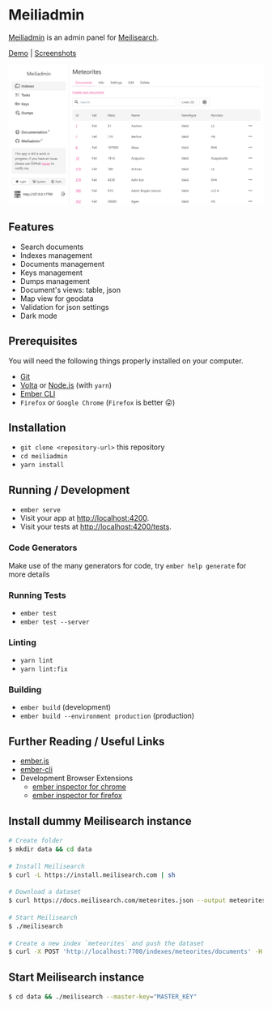 # Meiliadmin

[Meiliadmin](https://kaermorchen.github.io/meiliadmin/) is an admin panel for [Meilisearch](https://www.meilisearch.com/).

[Demo](https://kaermorchen.github.io/meiliadmin/) | [Screenshots](public/screenshots/)

![Meiliadmin](public/screenshots/indexes.png?raw=true "Meiliadmin")

## Features

- Search documents
- Indexes management
- Documents management
- Keys management
- Dumps management
- Document's views: table, json
- Map view for geodata
- Validation for json settings
- Dark mode

## Prerequisites

You will need the following things properly installed on your computer.

* [Git](https://git-scm.com/)
* [Volta](https://volta.sh/) or [Node.js](https://nodejs.org/) (with `yarn`)
* [Ember CLI](https://cli.emberjs.com/release/)
* `Firefox` or `Google Chrome` (`Firefox` is better 😛)

## Installation

* `git clone <repository-url>` this repository
* `cd meiliadmin`
* `yarn install`

## Running / Development

* `ember serve`
* Visit your app at [http://localhost:4200](http://localhost:4200).
* Visit your tests at [http://localhost:4200/tests](http://localhost:4200/tests).

### Code Generators

Make use of the many generators for code, try `ember help generate` for more details

### Running Tests

* `ember test`
* `ember test --server`

### Linting

* `yarn lint`
* `yarn lint:fix`

### Building

* `ember build` (development)
* `ember build --environment production` (production)

## Further Reading / Useful Links

* [ember.js](https://emberjs.com/)
* [ember-cli](https://cli.emberjs.com/release/)
* Development Browser Extensions
  * [ember inspector for chrome](https://chrome.google.com/webstore/detail/ember-inspector/bmdblncegkenkacieihfhpjfppoconhi)
  * [ember inspector for firefox](https://addons.mozilla.org/en-US/firefox/addon/ember-inspector/)

## Install dummy Meilisearch instance
```bash
# Create folder
$ mkdir data && cd data

# Install Meilisearch
$ curl -L https://install.meilisearch.com | sh

# Download a dataset
$ curl https://docs.meilisearch.com/meteorites.json --output meteorites.json

# Start Meilisearch
$ ./meilisearch

# Create a new index `meteorites` and push the dataset
$ curl -X POST 'http://localhost:7700/indexes/meteorites/documents' -H 'Content-Type: application/json' --data-binary @meteorites.json
```

## Start Meilisearch instance
```bash
$ cd data && ./meilisearch --master-key="MASTER_KEY"
```
